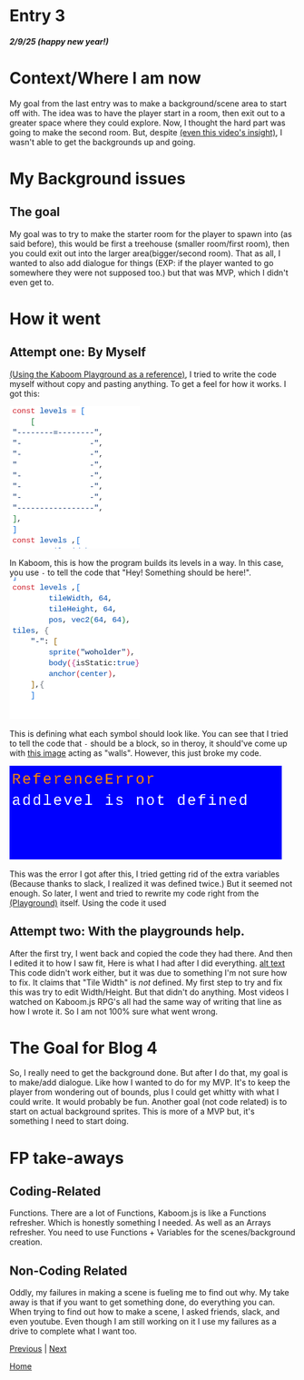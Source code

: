 # Entry 3
##### 2/9/25 (happy new year!)

# Context/Where I am now

My goal from the last entry was to make a background/scene area to start off with. The idea was to have the player start in a room, then exit out to a greater space where they could explore. Now, I thought the hard part was going to make the second room. But, despite [(even this video's insight)](https://www.youtube.com/watch?v=jcoiEpzD3yc), I wasn't able to get the backgrounds up and going.

# My Background issues
## The goal
My goal was to try to make the starter room for the player to spawn into (as said before), this would be first a treehouse (smaller room/first room), then you could exit out into the larger area(bigger/second room). That as all, I wanted to also add dialogue for things (EXP: if the player wanted to go somewhere they were not supposed too.) but that was MVP, which I didn't even get to.

# How it went
## Attempt one: By Myself
[(Using the Kaboom Playground as a reference)](https://kaboomjs.com/play?example=rpg), I tried to write the code myself without copy and pasting anything. To get a feel for how it works. I got this:

![alt text](screenshot_2025-02-05_2.55.42_pm.png)

In Kaboom, this is how the program builds its levels in a way. In this case, you use ``-`` to tell the code that "Hey! Something should be here!".
![alt text](screenshot_2025-02-05_2.55.48_pm.png)

This is defining what each symbol should look like. You can see that I tried to tell the code that ``-`` should be a block, so in theroy, it should've come up with [this image](image-1.png) acting as "walls". However, this just broke my code.

![alt text](image_480.png)

This was the error I got after this, I tried getting rid of the extra variables (Because thanks to slack, I realized it was defined twice.) But it seemed not enough. So later, I went and tried to rewrite my code right from the [(Playground)](https://kaboomjs.com/play?example=rpg) itself. Using the code it used
## Attempt two: With the playgrounds help.
After the first try, I went back and copied the code they had there. And then I edited it to how I saw fit, Here is what I had after I did everything.
[alt text](image.png)
This code didn't work either, but it was due to something I'm not sure how to fix. It claims that "Tile Width" is *not* defined. My first step to try and fix this was try to edit Width/Height. But that didn't do anything. Most videos I watched on Kaboom.js RPG's all had the same way of writing that line as how I wrote it. So I am not 100% sure what went wrong.
# The Goal for Blog 4
So, I really need to get the background done. But after I do that, my goal is to make/add dialogue. Like how I wanted to do for my MVP. It's to keep the player from wondering out of bounds, plus I could get whitty with what I could write. It would probably be fun. Another goal (not code related) is to start on actual background sprites. This is more of a MVP but, it's something I need to start doing.
# FP take-aways
## Coding-Related
Functions. There are a lot of Functions, Kaboom.js is like a Functions refresher. Which is honestly something I needed. As well as an Arrays refresher. You need to use Functions + Variables for the scenes/background creation.
## Non-Coding Related
Oddly, my failures in making a scene is fueling me to find out why. My take away is that if you want to get something done, do everything you can. When trying to find out how to make a scene, I asked friends, slack, and even youtube. Even though I am still working on it I use my failures as a drive to complete what I want too.

[Previous](entry02.md) | [Next](entry04.md)

[Home](../README.md)
